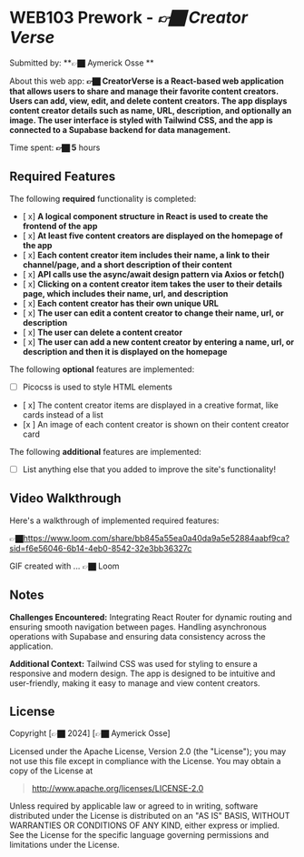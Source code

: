 # WEB103 Prework - *👉🏿 Creator Verse*

Submitted by: **👉🏿 Aymerick Osse **

About this web app: **👉🏿 CreatorVerse is a React-based web application that allows users to share and manage their favorite content creators. Users can add, view, edit, and delete content creators. The app displays content creator details such as name, URL, description, and optionally an image. The user interface is styled with Tailwind CSS, and the app is connected to a Supabase backend for data management.**

Time spent: **👉🏿 5** hours

## Required Features

The following **required** functionality is completed:

<!-- 👉🏿👉🏿👉🏿 Make sure to check off completed functionality below -->
- [ x] **A logical component structure in React is used to create the frontend of the app**
- [ x] **At least five content creators are displayed on the homepage of the app**
- [ x] **Each content creator item includes their name, a link to their channel/page, and a short description of their content**
- [ x] **API calls use the async/await design pattern via Axios or fetch()**
- [ x] **Clicking on a content creator item takes the user to their details page, which includes their name, url, and description**
- [ x] **Each content creator has their own unique URL**
- [ x] **The user can edit a content creator to change their name, url, or description**
- [ x] **The user can delete a content creator**
- [ x] **The user can add a new content creator by entering a name, url, or description and then it is displayed on the homepage**

The following **optional** features are implemented:

- [ ] Picocss is used to style HTML elements
- [ x] The content creator items are displayed in a creative format, like cards instead of a list
- [x ] An image of each content creator is shown on their content creator card

The following **additional** features are implemented:

* [ ] List anything else that you added to improve the site's functionality!

## Video Walkthrough

Here's a walkthrough of implemented required features:

👉🏿https://www.loom.com/share/bb845a55ea0a40da9a5e52884aabf9ca?sid=f6e56046-6b14-4eb0-8542-32e3bb36327c


<!-- Replace this with whatever GIF tool you used! -->
GIF created with ...  👉🏿 Loom
<!-- Recommended tools:
[Kap](https://getkap.co/) for macOS
[ScreenToGif](https://www.screentogif.com/) for Windows
[peek](https://github.com/phw/peek) for Linux. -->

## Notes

**Challenges Encountered:**
Integrating React Router for dynamic routing and ensuring smooth navigation between pages.
Handling asynchronous operations with Supabase and ensuring data consistency across the application.

**Additional Context:**
Tailwind CSS was used for styling to ensure a responsive and modern design.
The app is designed to be intuitive and user-friendly, making it easy to manage and view content creators.

## License

Copyright [👉🏿 2024] [👉🏿 Aymerick Osse]

Licensed under the Apache License, Version 2.0 (the "License"); you may not use this file except in compliance with the License. You may obtain a copy of the License at

> http://www.apache.org/licenses/LICENSE-2.0

Unless required by applicable law or agreed to in writing, software distributed under the License is distributed on an "AS IS" BASIS, WITHOUT WARRANTIES OR CONDITIONS OF ANY KIND, either express or implied. See the License for the specific language governing permissions and limitations under the License.
